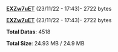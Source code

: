 [**EXZw7uET**](/data/EXZw7uET.txt) (23/11/22 - 17:43)- 2722 bytes

[**EXZw7uET**](/data/EXZw7uET.txt) (23/11/22 - 17:43)- 2722 bytes

**Total Datas**: 4518

**Total Size**: 24.93 MB / 24.9 MB